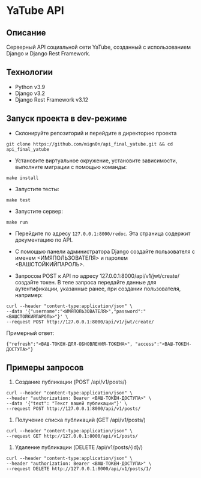 # YaTube API

## Описание

Серверный API социальной сети YaTube, созданный с использованием Django и
Django Rest Framework.

## Технологии

- Python v3.9
- Django v3.2
- Django Rest Framework v3.12

## Запуск проекта в dev-режиме

- Склонируйте репозиторий и перейдите в директорию проекта

```shell
git clone https://github.com/mign0n/api_final_yatube.git && cd api_final_yatube
```

- Установите виртуальное окружение, установите зависимости, выполните миграции
с помощью команды:

```shell
make install
```

- Запустите тесты:

```shell
make test
```

- Запустите сервер:

```shell
make run
```

- Перейдите по адресу `127.0.0.1:8000/redoc`. Эта страница содержит
документацию по API.

- С помощью панели администратора Django создайте пользователя c именем <ИМЯПОЛЬЗОВАТЕЛЯ>
и паролем <ВАШСТОЙКИЙПАРОЛЬ>.

- Запросом POST к API по адресу 127.0.0.1:8000/api/v1/jwt/create/
создайте токен. В теле запроса передайте данные для аутентификации, указанные
ранее, при создании пользователя, например:

```shell
curl --header "content-type:application/json" \
--data '{"username":"<ИМЯПОЛЬЗОВАТЕЛЯ>","password":"<ВАШСТОЙКИЙПАРОЛЬ>"}' \
--request POST http://127.0.0.1:8000/api/v1/jwt/create/
```

Примерный ответ:

```text
{"refresh":"<ВАШ-ТОКЕН-ДЛЯ-ОБНОВЛЕНИЯ-ТОКЕНА>", "access":"<ВАШ-ТОКЕН-ДОСТУПА>"}
```

## Примеры запросов

1. Создание публикации (POST /api/v1/posts/)

```shell
curl --header "content-type:application/json" \
--header "authorization: Bearer <ВАШ-ТОКЕН-ДОСТУПА>" \
--data '{"text": "Текст вашей публикации"}' \
--request POST http://127.0.0.1:8000/api/v1/posts/
```

1. Получение списка публикаций (GET /api/v1/posts/)

```shell
curl --header "content-type:application/json" \
--request GET http://127.0.0.1:8000/api/v1/posts/
```

1. Удаление публикации (DELETE /api/v1/posts/{id}/)

```shell
curl --header "content-type:application/json" \
--header "authorization: Bearer <ВАШ-ТОКЕН-ДОСТУПА>" \
--request DELETE http://127.0.0.1:8000/api/v1/posts/1/
```
